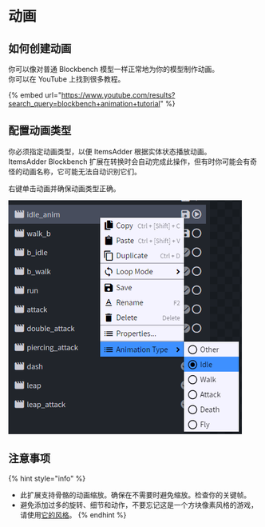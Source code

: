 # 动画

## 如何创建动画

你可以像对普通 Blockbench 模型一样正常地为你的模型制作动画。\
你可以在 YouTube 上找到很多教程。

{% embed url="https://www.youtube.com/results?search_query=blockbench+animation+tutorial" %}

## 配置动画类型

你必须指定动画类型，以便 ItemsAdder 根据实体状态播放动画。\
ItemsAdder Blockbench 扩展在转换时会自动完成此操作，但有时你可能会有奇怪的动画名称，它可能无法自动识别它们。

右键单击动画并确保动画类型正确。

![](<../../../../.gitbook/assets/image (43) (1).png>)

## 注意事项

{% hint style="info" %}
* 此扩展支持骨骼的动画缩放。确保在不需要时避免缩放。检查你的关键帧。
* 避免添加过多的旋转、细节和动作，不要忘记这是一个方块像素风格的游戏，请使用[它的风格](broken-reference)。
{% endhint %}

